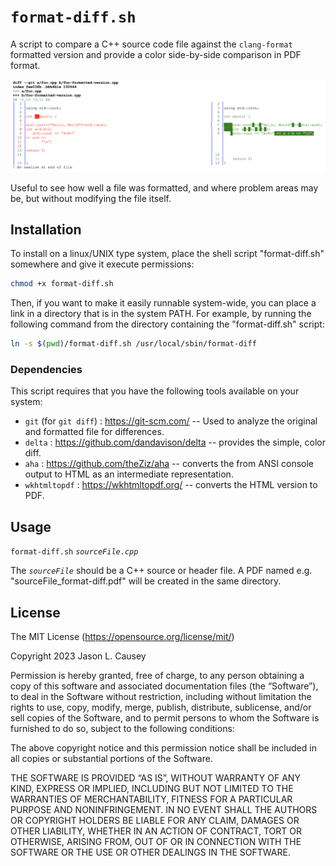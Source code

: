# `format-diff.sh`

A script to compare a C++ source code file against the `clang-format` formatted version and provide a color side-by-side comparison in PDF format.

![Example output.](img/demo-output.png)

Useful to see how well a file was formatted, and where problem areas may be, but without modifying the file itself.

## Installation

To install on a linux/UNIX type system, place the shell script "format-diff.sh" somewhere and give it execute permissions:

```bash
chmod +x format-diff.sh
```

Then, if you want to make it easily runnable system-wide, you can place a link in a directory that is in the system PATH.  For example, by running the following command from the directory containing the "format-diff.sh" script:

```bash
ln -s $(pwd)/format-diff.sh /usr/local/sbin/format-diff
```

### Dependencies

This script requires that you have the following tools available on your system:

* `git` (for `git diff`) : https://git-scm.com/ -- Used to analyze the original and formatted file for differences.
* `delta` : https://github.com/dandavison/delta  -- provides the simple, color diff.
* `aha` : https://github.com/theZiz/aha  -- converts the from ANSI console output to HTML as an intermediate representation.
* `wkhtmltopdf` : https://wkhtmltopdf.org/  -- converts the HTML version to PDF.

## Usage

`format-diff.sh` _`sourceFile.cpp`_

The _`sourceFile`_ should be a C++ source or header file.  A PDF named e.g. "sourceFile_format-diff.pdf" will be created in the same directory.

## License

The MIT License (https://opensource.org/license/mit/)

Copyright 2023 Jason L. Causey

Permission is hereby granted, free of charge, to any person obtaining a copy of this software and associated documentation files (the “Software”), to deal in the Software without restriction, including without limitation the rights to use, copy, modify, merge, publish, distribute, sublicense, and/or sell copies of the Software, and to permit persons to whom the Software is furnished to do so, subject to the following conditions:

The above copyright notice and this permission notice shall be included in all copies or substantial portions of the Software.

THE SOFTWARE IS PROVIDED “AS IS”, WITHOUT WARRANTY OF ANY KIND, EXPRESS OR IMPLIED, INCLUDING BUT NOT LIMITED TO THE WARRANTIES OF MERCHANTABILITY, FITNESS FOR A PARTICULAR PURPOSE AND NONINFRINGEMENT. IN NO EVENT SHALL THE AUTHORS OR COPYRIGHT HOLDERS BE LIABLE FOR ANY CLAIM, DAMAGES OR OTHER LIABILITY, WHETHER IN AN ACTION OF CONTRACT, TORT OR OTHERWISE, ARISING FROM, OUT OF OR IN CONNECTION WITH THE SOFTWARE OR THE USE OR OTHER DEALINGS IN THE SOFTWARE.
